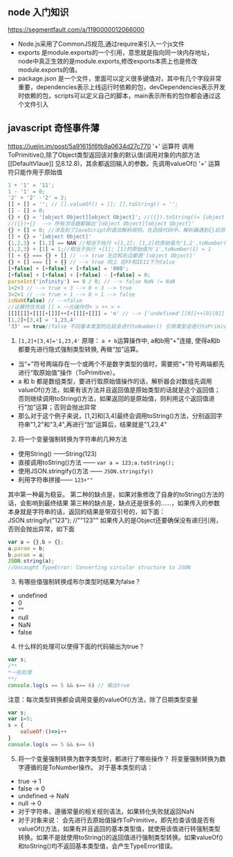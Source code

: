 ## node 入门知识 
https://segmentfault.com/a/1190000012066000
- Node.js采用了CommonJS规范,通过require来引入一个js文件
- exports 是module.exports的一个引用，意思就是指向同一块内存地址，node中真正生效的是module.exports,修改exports本质上也是修改module.exports的值。
- package.json 是一个文件，里面可以定义很多键值对，其中有几个字段非常重要，dependencies表示上线运行时依赖的包，devDependencies表示开发时依赖的包，scripts可以定义自己的脚本，main表示所有的包你都会通过这个文件引入

## javascript 奇怪事件薄
https://juejin.im/post/5a91615f6fb9a0634d27c770
'+' 运算符
调用 ToPrimitive(),除了Object类型返回该对象的默认值(调用对象的内部方法 [[DefaultVlaue]] 见8.12.8)，其余都返回输入的参数。先调用valueOf() '+' 运算符只能作用于原始值
```javascript
1 + '1' = '11';
1 - '1' = 0;
'2' + '2' -'2' = 2;
[] + [] = ''; // [].valueOf() = []; [].toString() = '';
[] - [] = 0;
{} + {} = '[object Object][object Object]'; //({}).toString()= [object Object];({}).valueOf()={}; 注意后面的那个O大写 FF和Edge浏览器输出 NAN (它们会认为以花括号开头({)的，是一个区块语句的开头，而不是一个对象字面量，所以会认为略过第一个{}，把整个语句认为是个+{}的语句) Chrome devtools 在执行代码的时候隐式的给表达式添加了括号()，实际上执行的代码是({} + {})。
//({})+{}  --> 所有浏览器都输出'[object Object][object Object]'
{} + [] = 0; //涉及到了JavaScript的语法解析规则。在这段代码中，解析器遇到{}后将其解析为了一个空的代码块，而又将"+[]"解析为对于空数组的一元操作“+”，也就是将数组强制转换为数字，而空数组转换为数字的话就是0，那么最后结果自然就是0了。
[] + {} = '[object Object]' 
{1,2,3} + [1,2] == NAN //相当于执行 +[1,2]; [1,2]的原始值为'1,2',toNumber(1,2) = NAN
{1,2,3} + [1] = 1;//相当于执行 +[1]; [1]的原始值为'1',toNumber(1) = 1
[] + {} === {} + [] // --> true 左边和右边都是'[object Object]'
{} + [] === [] + {} // --> true 同上 在FF和IE11下为false
[+false] + [+false] + [+false] = '000';
[+false] + [+false] + [+false] - [+false] = 0;
parseInt('infinity') == 0 / 0; // --> false NaN != NaN
1<2<3 // --> true < 3 --> 0 < 3 --> true
3>2>1 // --> true > 1 --> 0 > 1 --> false 
isNaN(false) // -->false
//运算符优先级 [] > 一元操作符+ > ++ > +
[[][[]]+[]][+[]][++[+[]][+[]]] = 'n' // --> ['undefined'][0][++[0][0]] -- > ['undefined'][0][1] --> 'n' ++[0][0] = 1 --> ++ a(a=0) -->1 自增和自减运算符只能用于操作变量，不能直接用于操作数值或常量！例如 5++ 、 8-- 等写法都是错误滴！
[1,2]+[3,4] = '1,23,4'
'33' == true//false 不同基本类型的比较会进行toNumber() 引用类型会进行toPrimivite()
```
1. `[1,2]+[3,4]='1,23,4'` 
原理：
`a + b`运算操作中, a和b用“+”连接, 使得a和b都要先进行隐式强制类型转换, 再做“加”运算。
- 当“+”符号两端存在一个或两个不是数字类型的值时，需要把“+”符号两端都先进行“取原始值”操作（ToPrimitive）。
- a 和 b 都是数组类型，要进行取原始值操作的话，解析器会对数组先调用valueOf()方法，如果有该方法并且返回值是原始类型的话就是这个返回值；否则继续调用toString()方法，如果返回的是原始值，则利用这个返回值进行“加”运算；否则会抛出异常
- 那么对于这个例子来说，[1,2]和[3,4]最终会调用toString()方法，分别返回字符串"1,2"和"3,4",再进行“加”运算后，结果就是"1,23,4"
2. 将一个变量强制转换为字符串的几种方法
- 使用String() ——String(123)
- 直接调用toString()方法 —— `var a = 123;a.toString();`
- 使用JSON.stringify()方法 —— `JSON.stringify()`
- 利用字符串拼接—— `123+""`

其中第一种最为稳妥。
第二种的缺点是，如果对象修改了自身的toString()方法的话，会影响到最终结果
第三种的缺点是，缺点还是很多的……，如果传入的参数本身就是字符串的话，返回的结果是带双引号的，如下面：
JSON.stringify("123");    //""123""
如果传入的是Object还要确保没有递归引用，否则会抛出异常，如下面
```javascript
var a = {},b = {};
a.param = b;
b.param = a;
JSON.string(a);
//Uncaught TypeError: Converting circular structure to JSON
```
3. 有哪些值强制转换成布尔类型时结果为false？
- undefined
- 0
- ""
- null
- NaN
- false
4. 什么样的处理可以使得下面的代码输出为true？
```javascript
var s;
/**
*一些处理
**/
console.log(s == 5 && s== 6) // 输出true
```
注意：每次类型转换都会调用变量的valueOf()方法，除了日期类型变量
```javascript
var s;
var i=5;
s = {
    valueOf:()=>i++
}
console.log(s == 5 && s== 6) 
```
5. 将一个变量强制转换为数字类型时，都进行了哪些操作？
将变量强制转换为数字遵循的是ToNumber操作。
对于基本类型的话：
- true → 1
- false → 0
- undefined → NaN
- null → 0
- 对于字符串，遵循常量的相关规则语法，如果转化失败就返回NaN
- 对于对象来说：
    会先进行去原始值操作ToPrimitive，即先检查该值是否有valueOf()方法，如果有并且返回的基本类型值，就使用该值进行转强制类型转换。如果不是就使用toString()的返回值进行强制类型转换。如果valueOf()和toString()均不返回基本类型值，会产生TypeError错误。